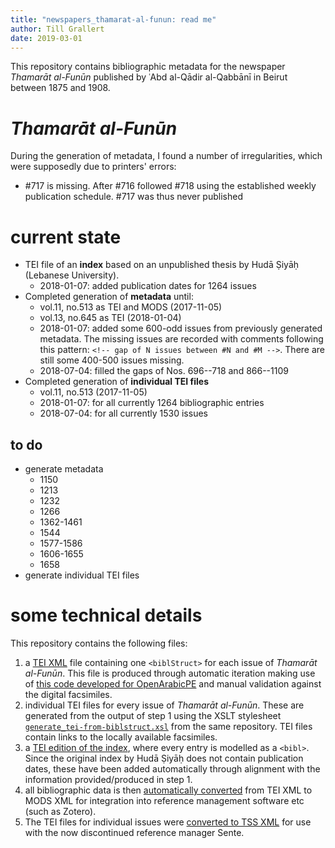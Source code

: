 ```yaml
---
title: "newspapers_thamarat-al-funun: read me"
author: Till Grallert
date: 2019-03-01
---
```


This repository contains bibliographic metadata for the newspaper *Thamarāt al-Funūn* published by ʿAbd al-Qādir al-Qabbānī in Beirut between 1875 and 1908.

# *Thamarāt al-Funūn*

During the generation of metadata, I found a number of irregularities, which were supposedly due to printers' errors:

- #717 is missing. After #716 followed #718 using the established weekly publication schedule. #717 was thus never published

# current state

- TEI file of an **index** based on an unpublished thesis by Hudā Ṣiyāḥ (Lebanese University).
    + 2018-01-07: added publication dates for 1264 issues
- Completed generation of **metadata** until:
    + vol.11, no.513 as TEI and MODS (2017-11-05)
    + vol.13, no.645 as TEI (2018-01-04)
    + 2018-01-07: added some 600-odd issues from previously generated metadata. The missing issues are recorded with comments following this pattern: `<!-- gap of N issues between #N and #M -->`. There are still some 400-500 issues missing.
    + 2018-07-04: filled the gaps of Nos. 696--718 and 866--1109
- Completed generation of **individual TEI files**
    + vol.11, no.513 (2017-11-05)
    + 2018-01-07: for all currently 1264 bibliographic entries
    + 2018-07-04: for all currently 1530 issues

## to do

- generate metadata
    + 1150
    + 1213
    + 1232
    + 1266
    + 1362-1461
    + 1544
    + 1577-1586
    + 1606-1655
    + 1658
- generate individual TEI files

# some technical details

This repository contains the following files:

1. a [TEI XML](metadata/thamarat-al-funun.TEIP5.xml) file containing one `<biblStruct>` for each issue of *Thamarāt al-Funūn*. This file is produced through automatic iteration making use of [this code developed for OpenArabicPE](https://github.com/OpenArabicPE/generate_metadata-through-iteration/tree/thamarat-al-funun) and manual validation against the digital facsimiles.
2. individual TEI files for every issue of *Thamarāt al-Funūn*. These are generated from the output of step 1 using the XSLT stylesheet [`generate_tei-from-biblstruct.xsl`](https://github.com/OpenArabicPE/generate_metadata-through-iteration/blob/thamarat-al-funun/xslt/generate_tei-from-biblstruct.xsl) from the same repository. TEI files contain links to the locally available facsimiles.
2. a [TEI edition of the index](index/thamarat-al-funun_index.TEIP5.xml), where every entry is modelled as a `<bibl>`. Since the original index by Hudā Ṣiyāḥ does not contain publication dates, these have been added automatically through alignment with the information provided/produced in step 1.
3. all bibliographic data is then [automatically converted](https://www.github.com/OpenArabicPE/convert_tei-to-mods) from TEI XML to MODS XML for integration into reference management software etc (such as Zotero).
4. The TEI files for individual issues were [converted to TSS XML](https://github.com/OpenArabicPE/convert_tei-to-sente/) for use with the now discontinued reference manager Sente.